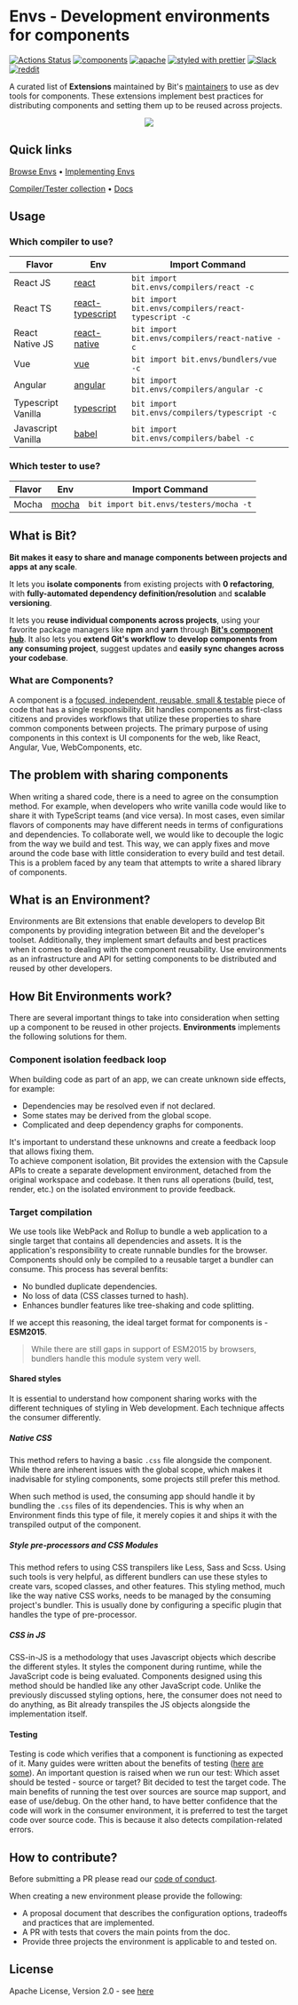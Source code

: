 # Envs - Development environments for components

[![Actions Status](https://github.com/teambit/envs/workflows/CI/badge.svg)](https://github.com/teambit/envs/actions)
[![components](https://img.shields.io/badge/dynamic/json.svg?color=6e3991&label=components&query=payload.totalComponents&url=https%3A%2F%2Fapi.bit.dev%2Fscope%2Fbit%2Fenvs)](https://bit.dev/bit/envs)
<a href="https://opensource.org/licenses/Apache-2.0"><img alt="apache" src="https://img.shields.io/badge/License-Apache%202.0-blue.svg"></a>
[![styled with prettier](https://img.shields.io/badge/styled_with-prettier-ff69b4.svg)](https://github.com/prettier/prettier)
[![Slack](https://badgen.now.sh/badge/chat/on%20Slack/cyan)](https://join.slack.com/t/bit-dev-community/shared_invite/enQtNzM2NzQ3MTQzMTg3LWI2YmFmZjQwMTkxNmFmNTVkYzU2MGI2YjgwMmJlZDdkNWVhOGIzZDFlYjg4MGRmOTM4ODAxNTIxMTMwNWVhMzg)
[![reddit](https://img.shields.io/reddit/subreddit-subscribers/bit_dev?label=Follow%20Bit&style=flat)](https://www.reddit.com/r/bit_dev/)

A curated list of **Extensions** maintained by Bit's [maintainers](https://github.com/orgs/teambit/people) to use as dev tools for components. These extensions implement best practices for distributing components and setting them up to be reused across projects.

<p align="center">
  <a href="https://bit.dev/bit/envs"><img src="https://storage.googleapis.com/bit-docs/Screen%20Shot%202019-06-06%20at%201.26.32%20PM.png"></a>
</p>

## Quick links

[Browse Envs](https://bit.dev/bit/envs) • [Implementing Envs](https://docs.bit.dev/docs/building-components.html)

[Compiler/Tester collection](https://bit.dev/bit/envs) • [Docs](https://docs.bit.dev/docs/building-components.html)

## Usage

### Which compiler to use?

| Flavor             | Env                                                                     | Import Command                                      |
| ------------------ | ----------------------------------------------------------------------- | --------------------------------------------------- |
| React JS           | [react](https://bit.dev/bit/envs/compilers/react)                       | `bit import bit.envs/compilers/react -c`            |
| React TS           | [react-typescript](https://bit.dev/bit/envs/compilers/react-typescript) | `bit import bit.envs/compilers/react-typescript -c` |
| React Native JS    | [react-native](https://bit.dev/bit/envs/compilers/react-native)         | `bit import bit.envs/compilers/react-native -c`     |
| Vue                | [vue](https://bit.dev/bit/envs/bundlers/vue)                            | `bit import bit.envs/bundlers/vue -c`               |
| Angular            | [angular](https://bit.dev/bit/envs/compilers/angular)                   | `bit import bit.envs/compilers/angular -c`          |
| Typescript Vanilla | [typescript](https://bit.dev/bit/envs/compilers/typescript)             | `bit import bit.envs/compilers/typescript -c`       |
| Javascript Vanilla | [babel](https://bit.dev/bit/envs/compilers/babel)                       | `bit import bit.envs/compilers/babel -c`            |

### Which tester to use?

| Flavor | Env                                             | Import Command                         |
| ------ | ----------------------------------------------- | -------------------------------------- |
| Mocha  | [mocha](https://bit.dev/bit/envs/testers/mocha) | `bit import bit.envs/testers/mocha -t` |

## What is Bit?

**Bit makes it easy to share and manage components between projects and apps at any scale**.

It lets you **isolate components** from existing projects with **0 refactoring**, with **fully-automated dependency definition/resolution** and **scalable versioning**.

It lets you **reuse individual components across projects**, using your favorite package managers like **npm** and **yarn** through **[Bit's component hub](https://bit.dev)**. It also lets you **extend Git's workflow** to **develop components from any consuming project**, suggest updates and **easily sync changes across your codebase**.

### What are Components?

A component is a [focused, independent, reusable, small & testable](https://addyosmani.com/first/) piece of code that has a single responsibility. Bit handles components as first-class citizens and provides workflows that utilize these properties to share common components between projects. The primary purpose of using components in this context is UI components for the web, like React, Angular, Vue, WebComponents, etc.

## The problem with sharing components

When writing a shared code, there is a need to agree on the consumption method. For example, when developers who write vanilla code would like to share it with TypeScript teams (and vice versa). In most cases, even similar flavors of components may have different needs in terms of configurations and dependencies. To collaborate well, we would like to decouple the logic from the way we build and test. This way, we can apply fixes and move around the code base with little consideration to every build and test detail. This is a problem faced by any team that attempts to write a shared library of components.

## What is an Environment?

Environments are Bit extensions that enable developers to develop Bit components by providing integration between Bit and the developer's toolset. Additionally, they implement smart defaults and best practices when it comes to dealing with the component reusability. Use environments as an infrastructure and API for setting components to be distributed and reused by other developers.

## How Bit Environments work?

There are several important things to take into consideration when setting up a component to be reused in other projects. **Environments** implements the following solutions for them.

### Component isolation feedback loop

When building code as part of an app, we can create unknown side effects, for example:

- Dependencies may be resolved even if not declared.
- Some states may be derived from the global scope.
- Complicated and deep dependency graphs for components.

It's important to understand these unknowns and create a feedback loop that allows fixing them.  
To achieve component isolation, Bit provides the extension with the Capsule APIs to create a separate development environment, detached from the original workspace and codebase. It then runs all operations (build, test, render, etc.) on the isolated environment to provide feedback.

### Target compilation

We use tools like WebPack and Rollup to bundle a web application to a single target that contains all dependencies and assets. It is the application's responsibility to create runnable bundles for the browser. Components should only be compiled to a reusable target a bundler can consume. This process has several benfits:

- No bundled duplicate dependencies.
- No loss of data (CSS classes turned to hash).
- Enhances bundler features like tree-shaking and code splitting.

If we accept this reasoning, the ideal target format for components is - **ESM2015**.

> While there are still gaps in support of ESM2015 by browsers, bundlers handle this module system very well.

#### Shared styles

It is essential to understand how component sharing works with the different techniques of styling in Web development. Each technique affects the consumer differently.

##### Native CSS

This method refers to having a basic `.css` file alongside the component. While there are inherent issues with the global scope, which makes it inadvisable for styling components, some projects still prefer this method.

When such method is used, the consuming app should handle it by bundling the `.css` files of its dependencies. This is why when an Environment finds this type of file, it merely copies it and ships it with the transpiled output of the component.

##### Style pre-processors and CSS Modules

This method refers to using CSS transpilers like Less, Sass and Scss. Using such tools is very helpful, as different bundlers can use these styles to create vars, scoped classes, and other features. This styling method, much like the way native CSS works, needs to be managed by the consuming project's bundler. This is usually done by configuring a specific plugin that handles the type of pre-processor.

##### CSS in JS

CSS-in-JS is a methodology that uses Javascript objects which describe the different styles. It styles the component during runtime, while the JavaScript code is being evaluated. Components designed using this method should be handled like any other JavaScript code. Unlike the previously discussed styling options, here, the consumer does not need to do anything, as Bit already transpiles the JS objects alongside the implementation itself.

#### Testing

Testing is code which verifies that a component is functioning as expected of it. Many guides were written about the benefits of testing ([here](https://martinfowler.com/articles/microservice-testing/) [are](https://medium.com/javascript-scene/tdd-changed-my-life-5af0ce099f80) [some](https://www.youtube.com/watch?v=AoIfc5NwRks)). An important question is raised when we run our test: Which asset should be tested - source or target? Bit decided to test the target code. The main benefits of running the test over sources are source map support, and ease of use/debug. On the other hand, to have better confidence that the code will work in the consumer environment, it is preferred to test the target code over source code. This is because it also detects compilation-related errors.

## How to contribute?

Before submitting a PR please read our [code of conduct](https://github.com/teambit/bit/blob/master/CODE_OF_CONDUCT.md).

When creating a new environment please provide the following:

- A proposal document that describes the configuration options, tradeoffs and practices that are implemented.
- A PR with tests that covers the main points from the doc.
- Provide three projects the environment is applicable to and tested on.

## License

Apache License, Version 2.0 - see [here](https://github.com/teambit/envs/blob/master/LICENSE)
